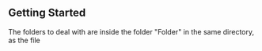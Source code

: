 ## Getting Started
The folders to deal with are inside the folder "Folder" in the same directory, as the file
